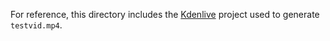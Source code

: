 For reference, this directory includes the [Kdenlive](https://kdenlive.org/de/)
project used to generate `testvid.mp4`.